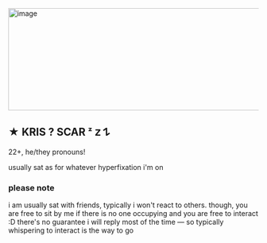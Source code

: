 <img width="588" height="206" alt="image" src="https://github.com/user-attachments/assets/371fee80-2b68-461c-987b-bebd98289f95" />

## ★ KRIS ? SCAR ᶻ 𝗓 𐰁
22+, he/they pronouns!

usually sat as for whatever hyperfixation i'm on 

### please note
i am usually sat with friends, typically i won't react to others. though, you are free to sit by me if there is no one occupying and you are free to interact :D there's no guarantee i will  reply most of the time — so typically whispering to interact is the way to go
